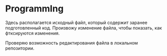 # ProgrammIng
Здесь располагается исходный файл, который содержит заранее подготовленный код.
Произвожу изменение файла, чтобы показать, как фтксируются изменения.


Проверяю возможность редактирования файла в локальном репозитории.
